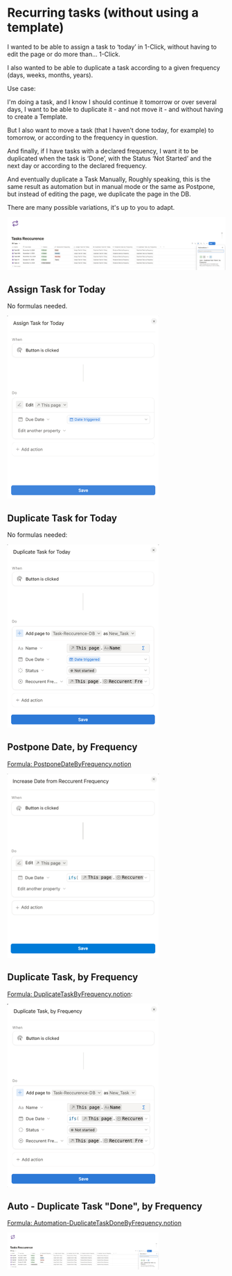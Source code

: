 # Recurring tasks (without using a template)

I wanted to be able to assign a task to ‘today’ in 1-Click, without having to edit the page or do more than... 1-Click.

I also wanted to be able to duplicate a task according to a given frequency (days, weeks, months, years).

Use case:

I'm doing a task, and I know I should continue it tomorrow or over several days, I want to be able to duplicate it - and not move it - and without having to create a Template.

But I also want to move a task (that I haven't done today, for example) to tomorrow, or according to the frequency in question.

And finally, if I have tasks with a declared frequency, I want it to be duplicated when the task is ‘Done’, with the Status ‘Not Started’ and the next day or according to the declared frequency.

And eventually duplicate a Task Manually, Roughly speaking, this is the same result as automation but in manual mode or the same as Postpone, but instead of editing the page, we duplicate the page in the DB.

There are many possible variations, it's up to you to adapt.


<img src="../pics/Automate-DuplicateTaskDoneFrequency.png" width="900" >



## Assign Task for Today

No formulas needed.

<img src="../pics/AssignForToday.png" width="350" >


## Duplicate Task for Today

No formulas needed:

<img src="../pics/DuplicateForToday.png" width="350" >


## Postpone Date, by Frequency

[Formula: PostponeDateByFrequency.notion](./PostponeDateByFrequency.notion)

<img src="../pics/PostponeDateFromFrequency.png" width="350" >

## Duplicate Task, by Frequency

[Formula: DuplicateTaskByFrequency.notion](./DuplicateTaskByFrequency.notion):

<img src="../pics/DuplicateTaskByFrequency.png" width="350" >

## Auto - Duplicate Task "Done", by Frequency

[Formula: Automation-DuplicateTaskDoneByFrequency.notion](./Automation-DuplicateTaskDoneByFrequency.notion)

<img src="../pics/Automate-DuplicateTaskDoneFrequency.png" width="350" >
